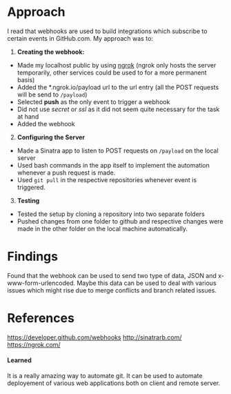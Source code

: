 # Approach

I read that webhooks are used to build integrations which subscribe to certain events in GitHub.com.
My approach was to:
1. **Creating the webhook:**
* Made my localhost public by using [ngrok](https://ngrok.com/)
(ngrok only hosts the server temporarily, other services could be used to for a more permanent basis)
* Added the *.ngrok.io/payload url to the url entry (all the POST requests will be send to ```/payload```)
* Selected **push** as the only event to trigger a webhook
* Did not use *secret* or *ssl* as it did not seem quite necessary for the task at hand
* Added the webhook
2. **Configuring the Server**
* Made a Sinatra app to listen to POST requests on ```/payload``` on the local server
* Used bash commands in the app itself to implement the automation whenever a push request is made.
* Used ```git pull``` in the respective repositories whenever event is triggered.
3. **Testing**
* Tested the setup by cloning a repository into two separate folders
* Pushed changes from one folder to github and respective changes were made in the other folder on the local machine automatically.


# Findings

Found that the webhook can be used to send two type of data, JSON and x-www-form-urlencoded. Maybe this data can be used to deal with various issues which might rise due to merge conflicts and branch related issues.


# References

https://developer.github.com/webhooks
http://sinatrarb.com/
https://ngrok.com/


#### Learned
It is a really amazing way to automate git. It can be used to automate deployement of various web applications both on client and remote server.

